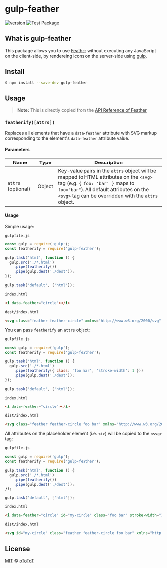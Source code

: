 # gulp-feather

[![version](https://img.shields.io/npm/v/gulp-feather?color=brightgreen&label=version)](https://www.npmjs.com/package/gulp-feather)
![Test Package](https://github.com/oToToT/gulp-feather/workflows/CI/badge.svg)

## What is gulp-feather

This package allows you to use [Feather](https://github.com/feathericons/feather) without executing any JavaScript on the client-side, by rendereing icons on the server-side using [gulp](https://gulpjs.com/).

## Install

```bash
$ npm install --save-dev gulp-feather
```

## Usage

> **Note:** This is directly copied from the [API Reference of Feather](https://github.com/feathericons/feather/blob/b15b4a7535d83172d7dee408b4cf099b0550bdcb/README.md)

### `featherify([attrs])`

Replaces all elements that have a `data-feather` attribute with SVG markup corresponding to the element's `data-feather` attribute value.

#### Parameters

| Name       | Type   | Description |
| ---------- | ------ | ----------- |
| `attrs` (optional)  | Object | Key-value pairs in the `attrs` object will be mapped to HTML attributes on the `<svg>` tag (e.g. `{ foo: 'bar' }` maps to `foo="bar"`). All default attributes on the `<svg>` tag can be overridden with the `attrs` object. |

#### Usage

Simple usage:

`gulpfile.js`

```javascript
const gulp = require('gulp');
const featherify = require('gulp-feather');

gulp.task('html', function () {
  gulp.src('./*.html')
    .pipe(featherify())
    .pipe(gulp.dest('./dest'));
});

gulp.task('default', ['html']);
```

`index.html`

```html
<i data-feather="circle"></i>
```

`dest/index.html`

```html
<svg class="feather feather-circle" xmlns="http://www.w3.org/2000/svg" width="24" height="24" viewBox="0 0 24 24" fill="none" stroke="currentColor" stroke-width="2" stroke-linecap="round" stroke-linejoin="round"><circle cx="12" cy="12" r="10"></circle></svg>
```

You can pass `featherify` an `attrs` object:

`gulpfile.js`

```javascript
const gulp = require('gulp');
const featherify = require('gulp-feather');

gulp.task('html', function () {
  gulp.src('./*.html')
    .pipe(featherify({ class: 'foo bar', 'stroke-width': 1 }))
    .pipe(gulp.dest('./dest'));
});

gulp.task('default', ['html']);
```

`index.html`

```html
<i data-feather="circle"></i>
```

`dist/index.html`

```html
<svg class="feather feather-circle foo bar" xmlns="http://www.w3.org/2000/svg" width="24" height="24" viewBox="0 0 24 24" fill="none" stroke="currentColor" stroke-width="1" stroke-linecap="round" stroke-linejoin="round"><circle cx="12" cy="12" r="10"></circle></svg>
```

All attributes on the placeholder element (i.e. `<i>`) will be copied to the `<svg>` tag:

`gulpfile.js`

```javascript
const gulp = require('gulp');
const featherify = require('gulp-feather');

gulp.task('html', function () {
  gulp.src('./*.html')
    .pipe(featherify())
    .pipe(gulp.dest('./dest'));
});

gulp.task('default', ['html']);
```

`index.html`

```html
<i data-feather="circle" id="my-circle" class="foo bar" stroke-width="1"></i>
```

`dist/index.html`

```html
<svg id="my-circle" class="feather feather-circle foo bar" xmlns="http://www.w3.org/2000/svg" width="24" height="24" viewBox="0 0 24 24" fill="none" stroke="currentColor" stroke-width="1" stroke-linecap="round" stroke-linejoin="round"><circle cx="12" cy="12" r="10"></circle></svg>
```

## License

[MIT](https://github.com/oToToT/gulp-feather/blob/main/LICENSE) © [oToToT](https://github.com/oToToT)
